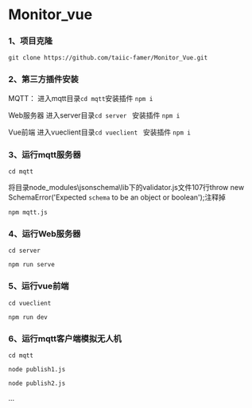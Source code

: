 # Monitor_vue

### 1、项目克隆

```
git clone https://github.com/taiic-famer/Monitor_Vue.git
```

### 2、第三方插件安装

MQTT：
进入mqtt目录```cd mqtt```安装插件 ```npm i```

Web服务器
进入server目录```cd server ``` 安装插件 ```npm i```

Vue前端
进入vueclient目录```cd vueclient ``` 安装插件 ```npm i```


### 3、运行mqtt服务器

```cd mqtt ```

将目录node_modules\jsonschema\lib下的validator.js文件107行throw new SchemaError('Expected `schema` to be an object or boolean');注释掉

```npm mqtt.js```

### 4、运行Web服务器

```cd server ```

```npm run serve ```

### 5、运行vue前端

```cd vueclient ```

```npm run dev ```

### 6、运行mqtt客户端模拟无人机
```cd mqtt```

```node publish1.js ```

```node publish2.js ```

...
